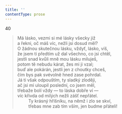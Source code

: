 ```yaml
---
title: ''
contentType: prose
---
```


40

> Má lásko, vezmi si mé lásky všecky již  
> a řekni, oč máš víc, nežli jsi dosud měl?  
> O žádnou skutečnou lásku, vždyť, lásko, víš,  
> že jsem ti předtím už dal všechno, co jsi chtěl,  
> jestli snad kvůli mně mou lásku miluješ,  
> potom tě nebudu kárat, žes mi ji vzal;  
> buď ale pokárán, jestli jen z choutky chceš,  
> čím bys pak svévolně hned zase pohrdal.  
> Já ti však odpouštím, ty sladký zloději,  
> ač jsi mi uloupil poslední, co jsem měl,  
> třebaže bolí vždy — to láska dobře ví —  
> víc křivda od milých nežli zášť nepřátel.  
>          Ty krásný hříšníku, na němž i zlo se skví,  
>          třebas mne zab tím vším, jen budme přáteli!
